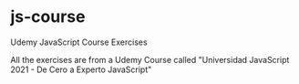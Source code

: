 # js-course
Udemy JavaScript Course Exercises

All the exercises are from a Udemy Course called "Universidad JavaScript 2021 - De Cero a Experto JavaScript"

